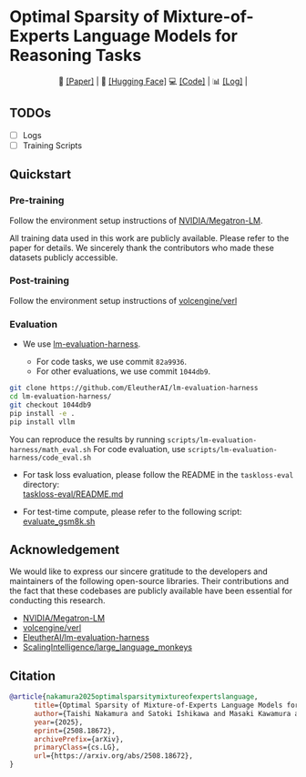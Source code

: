 # Optimal Sparsity of Mixture-of-Experts Language Models for Reasoning Tasks

<p align="center">
  📄 <a href="https://arxiv.org/abs/2508.18672">[Paper]</a> |
  🤗 <a href="https://huggingface.co/collections/llm-jp/optimal-sparsity-math-68a4a5fa635fd1c1628280f1">[Hugging Face]</a>
  💻 <a href="https://github.com/rioyokotalab/optimal-sparsity">[Code]</a> |
  📊 <a href="(TBA)">[Log]</a> |
</p>

## TODOs

- [ ] Logs
- [ ] Training Scripts

## Quickstart

### Pre-training

Follow the environment setup instructions of [NVIDIA/Megatron-LM](https://github.com/NVIDIA/Megatron-LM).

All training data used in this work are publicly available. Please refer to the paper for details.
We sincerely thank the contributors who made these datasets publicly accessible.

### Post-training

Follow the environment setup instructions of [volcengine/verl](https://github.com/volcengine/verl)

### Evaluation

- We use [lm-evaluation-harness](https://github.com/EleutherAI/lm-evaluation-harness).

  - For code tasks, we use commit `82a9936`.
  - For other evaluations, we use commit `1044db9`.

```bash
git clone https://github.com/EleutherAI/lm-evaluation-harness
cd lm-evaluation-harness/
git checkout 1044db9
pip install -e .
pip install vllm
```

You can reproduce the results by running `scripts/lm-evaluation-harness/math_eval.sh`
For code evaluation, use `scripts/lm-evaluation-harness/code_eval.sh`

- For task loss evaluation, please follow the README in the `taskloss-eval` directory:  
  [taskloss-eval/README.md](https://github.com/rioyokotalab/optimal-sparsity/blob/main/taskloss-eval/README.md)

- For test-time compute, please refer to the following script:  
  [evaluate_gsm8k.sh](https://github.com/rioyokotalab/optimal-sparsity/blob/main/test-time-compute/job_scripts/abci/evaluate_gsm8k.sh)

## Acknowledgement

We would like to express our sincere gratitude to the developers and maintainers of the following open-source libraries.
Their contributions and the fact that these codebases are publicly available have been essential for conducting this research.

- [NVIDIA/Megatron-LM](https://github.com/NVIDIA/Megatron-LM)
- [volcengine/verl](https://github.com/volcengine/verl)
- [EleutherAI/lm-evaluation-harness](https://github.com/EleutherAI/lm-evaluation-harness)
- [ScalingIntelligence/large_language_monkeys](https://github.com/ScalingIntelligence/large_language_monkeys)

## Citation

```bibtex
@article{nakamura2025optimalsparsitymixtureofexpertslanguage,
      title={Optimal Sparsity of Mixture-of-Experts Language Models for Reasoning Tasks},
      author={Taishi Nakamura and Satoki Ishikawa and Masaki Kawamura and Takumi Okamoto and Daisuke Nohara and Jun Suzuki and Rio Yokota},
      year={2025},
      eprint={2508.18672},
      archivePrefix={arXiv},
      primaryClass={cs.LG},
      url={https://arxiv.org/abs/2508.18672},
}
```
